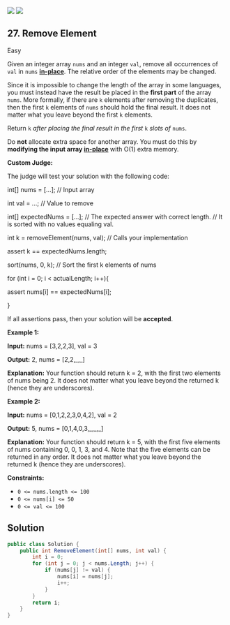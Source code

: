 [![](https://img.shields.io/github/stars/LeetCode-Top-Interview-150/LeetCode-Top-Interview-150?label=Stars&style=flat-square)](https://github.com/LeetCode-Top-Interview-150/LeetCode-Top-Interview-150)
[![](https://img.shields.io/github/forks/LeetCode-Top-Interview-150/LeetCode-Top-Interview-150?label=Fork%20me%20on%20GitHub%20&style=flat-square)](https://github.com/LeetCode-Top-Interview-150/LeetCode-Top-Interview-150/fork)

## 27\. Remove Element

Easy

Given an integer array `nums` and an integer `val`, remove all occurrences of `val` in `nums` [**in-place**](https://en.wikipedia.org/wiki/In-place_algorithm). The relative order of the elements may be changed.

Since it is impossible to change the length of the array in some languages, you must instead have the result be placed in the **first part** of the array `nums`. More formally, if there are `k` elements after removing the duplicates, then the first `k` elements of `nums` should hold the final result. It does not matter what you leave beyond the first `k` elements.

Return `k` _after placing the final result in the first_ `k` _slots of_ `nums`.

Do **not** allocate extra space for another array. You must do this by **modifying the input array [in-place](https://en.wikipedia.org/wiki/In-place_algorithm)** with O(1) extra memory.

**Custom Judge:**

The judge will test your solution with the following code:

int[] nums = [...]; // Input array 

int val = ...; // Value to remove 

int[] expectedNums = [...]; // The expected answer with correct length.
                            // It is sorted with no values equaling val. 

int k = removeElement(nums, val); // Calls your implementation 

assert k == expectedNums.length; 

sort(nums, 0, k); // Sort the first k elements of nums 

for (int i = 0; i < actualLength; i++){ 

assert nums[i] == expectedNums[i]; 

}

If all assertions pass, then your solution will be **accepted**.

**Example 1:**

**Input:** nums = [3,2,2,3], val = 3

**Output:** 2, nums = [2,2,\_,\_]

**Explanation:** Your function should return k = 2, with the first two elements of nums being 2. It does not matter what you leave beyond the returned k (hence they are underscores).

**Example 2:**

**Input:** nums = [0,1,2,2,3,0,4,2], val = 2

**Output:** 5, nums = [0,1,4,0,3,\_,\_,\_]

**Explanation:** Your function should return k = 5, with the first five elements of nums containing 0, 0, 1, 3, and 4. Note that the five elements can be returned in any order. It does not matter what you leave beyond the returned k (hence they are underscores).

**Constraints:**

*   `0 <= nums.length <= 100`
*   `0 <= nums[i] <= 50`
*   `0 <= val <= 100`

## Solution

```csharp
public class Solution {
    public int RemoveElement(int[] nums, int val) {
        int i = 0;
        for (int j = 0; j < nums.Length; j++) {
            if (nums[j] != val) {
                nums[i] = nums[j];
                i++;
            }
        }
        return i;
    }
}
```